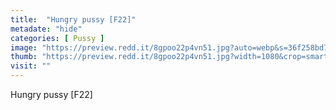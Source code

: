 ```yaml
---
title:  "Hungry pussy [F22]"
metadate: "hide"
categories: [ Pussy ]
image: "https://preview.redd.it/8gpoo22p4vn51.jpg?auto=webp&s=36f258bd755ca5182953ceabc019f27148101e95"
thumb: "https://preview.redd.it/8gpoo22p4vn51.jpg?width=1080&crop=smart&auto=webp&s=9136b19f3413b3fa668bca89afd6bf02a1f12afa"
visit: ""
---
```

Hungry pussy [F22]
